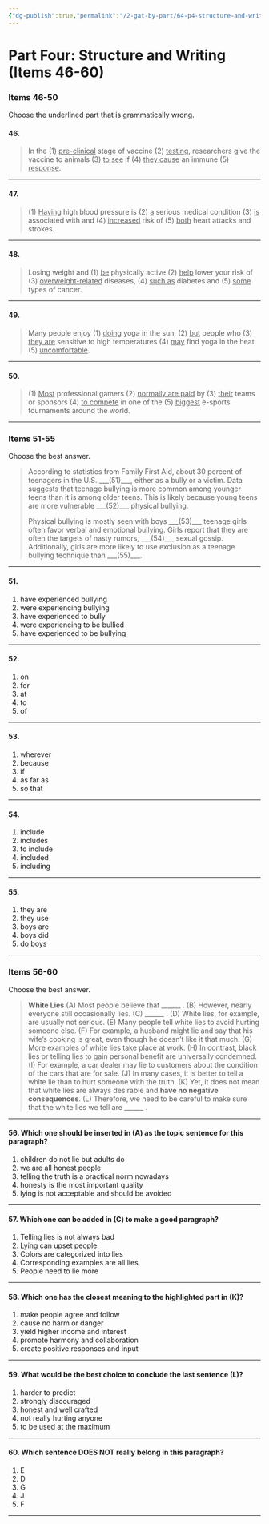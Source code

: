 ```yaml
---
{"dg-publish":true,"permalink":"/2-gat-by-part/64-p4-structure-and-writing/"}
---
```


# Part Four: Structure and Writing (Items 46-60)
### Items 46-50
Choose the underlined part that is grammatically wrong.

#### 46.
> In the (1) <u>pre-clinical</u> stage of vaccine (2) <u>testing</u>, researchers give the vaccine to animals (3) <u>to see</u> if (4) <u>they cause</u> an immune (5) <u>response</u>.

---
#### 47.
> (1) <u>Having</u> high blood pressure is (2) <u>a</u> serious medical condition (3) <u>is</u> associated with and (4) <u>increased</u> risk of (5) <u>both</u> heart attacks and strokes.

---
#### 48. 
> Losing weight and (1) <u>be</u> physically active (2) <u>help</u> lower your risk of (3) <u>overweight-related</u> diseases, (4) <u>such as</u> diabetes and (5) <u>some</u> types of cancer.

---
#### 49. 
> Many people enjoy (1) <u>doing</u> yoga in the sun, (2) <u>but</u> people who (3) <u>they are</u> sensitive to high temperatures (4) <u>may</u> find yoga in the heat (5) <u>uncomfortable</u>.

---
#### 50.
> (1) <u>Most</u> professional gamers (2) <u>normally are paid</u> by (3) <u>their</u> teams or sponsors (4) <u>to compete</u> in one of the (5) <u>biggest</u> e-sports tournaments around the world.

---
### Items 51-55
Choose the best answer.

> According to statistics from Family First Aid, about 30 percent of teenagers in the U.S. \_\_\_(51)\_\_\_, either as a bully or a victim. Data suggests that teenage bullying is more common among younger teens than it is among older teens. This is likely because young teens are more vulnerable \_\_\_(52)\_\_\_ physical bullying.
> 
> Physical bullying is mostly seen with boys \_\_\_(53)\_\_\_ teenage girls often favor verbal and emotional bullying. Girls report that they are often the targets of nasty rumors, \_\_\_(54)\_\_\_ sexual gossip. Additionally, girls are more likely to use exclusion as a teenage bullying technique than \_\_\_(55)\_\_\_.

---
#### 51.
1. have experienced bullying
2. were experiencing bullying
3. have experienced to bully
4. were experiencing to be bullied
5. have experienced to be bullying

---
#### 52.
1. on
2. for
3. at
4. to
5. of

---
#### 53.
1. wherever
2. because
3. if
4. as far as
5. so that

---
#### 54.
1. include
2. includes
3. to include
4. included
5. including

---
#### 55.
1. they are
2. they use
3. boys are
4. boys did
5. do boys

---
### Items 56-60
Choose the best answer.

> **White Lies**
> (A) Most people believe that \_\_\_\_\_\_ . (B) However, nearly everyone still occasionally lies. (C) \_\_\_\_\_\_ . (D) White lies, for example, are usually not serious. (E) Many people tell white lies to avoid hurting someone else. (F) For example, a husband might lie and say that his wife’s cooking is great, even though he doesn’t like it that much. (G) More examples of white lies take place at work. (H) In contrast, black lies or telling lies to gain personal benefit are universally condemned. (I) For example, a car dealer may lie to customers about the condition of the cars that are for sale. (J) In many cases, it is better to tell a white lie than to hurt someone with the truth. (K) Yet, it does not mean that white lies are always desirable and **have no negative consequences**. (L) Therefore, we need to be careful to make sure that the white lies we tell are \_\_\_\_\_\_ .

---
#### 56. Which one should be inserted in (A) as the topic sentence for this paragraph?
1. children do not lie but adults do
2. we are all honest people
3. telling the truth is a practical norm nowadays
4. honesty is the most important quality
5. lying is not acceptable and should be avoided

---
#### 57. Which one can be added in (C) to make a good paragraph?
1. Telling lies is not always bad
2. Lying can upset people
3. Colors are categorized into lies
4. Corresponding examples are all lies
5. People need to lie more

---
#### 58. Which one has the closest meaning to the highlighted part in (K)?
1. make people agree and follow
2. cause no harm or danger
3. yield higher income and interest
4. promote harmony and collaboration
5. create positive responses and input

---
#### 59. What would be the best choice to conclude the last sentence (L)?
1. harder to predict
2. strongly discouraged
3. honest and well crafted
4. not really hurting anyone
5. to be used at the maximum

---
#### 60. Which sentence **DOES NOT** really belong in this paragraph?
1. E
2. D
3. G
4. J
5. F

---
